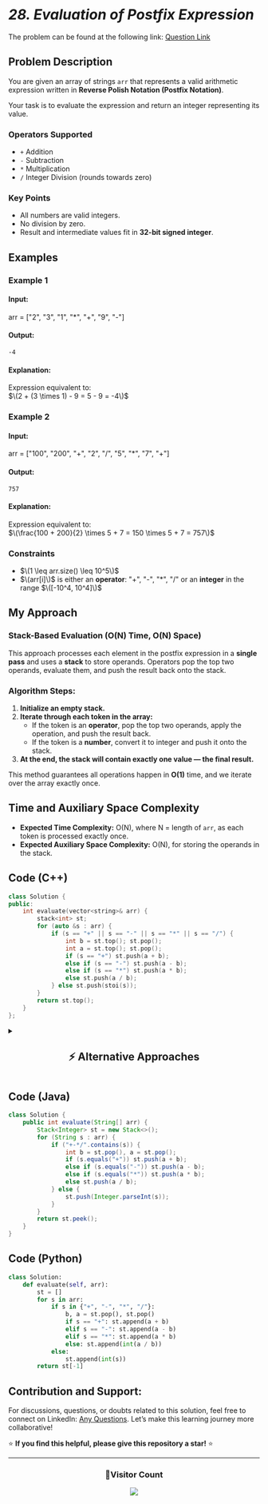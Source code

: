 # *28. Evaluation of Postfix Expression*  

The problem can be found at the following link: [Question Link](https://www.geeksforgeeks.org/problems/evaluation-of-postfix-expression1735/1)  


## **Problem Description**  

You are given an array of strings `arr` that represents a valid arithmetic expression written in **Reverse Polish Notation (Postfix Notation)**.  

Your task is to evaluate the expression and return an integer representing its value.

### **Operators Supported**  
- `+` Addition  
- `-` Subtraction  
- `*` Multiplication  
- `/` Integer Division (rounds towards zero)

### **Key Points**  
- All numbers are valid integers.
- No division by zero.
- Result and intermediate values fit in **32-bit signed integer**.


## **Examples**

### **Example 1**  

#### **Input:**  
arr = ["2", "3", "1", "*", "+", "9", "-"]  

#### **Output:**  
`-4`  

#### **Explanation:**  
Expression equivalent to:  
$\(2 + (3 \times 1) - 9 = 5 - 9 = -4\)$  



### **Example 2**  

#### **Input:**  
arr = ["100", "200", "+", "2", "/", "5", "*", "7", "+"]  

#### **Output:**  
`757`  

#### **Explanation:**  
Expression equivalent to:  
$\(\frac{100 + 200}{2} \times 5 + 7 = 150 \times 5 + 7 = 757\)$  



### **Constraints**  
- $\(1 \leq arr.size() \leq 10^5\)$  
- $\(arr[i]\)$ is either an **operator**: "+", "-", "*", "/" or an **integer** in the range $\([-10^4, 10^4]\)$


## **My Approach**  

### **Stack-Based Evaluation (O(N) Time, O(N) Space)**

This approach processes each element in the postfix expression in a **single pass** and uses a **stack** to store operands. Operators pop the top two operands, evaluate them, and push the result back onto the stack.

### **Algorithm Steps:**  
1. **Initialize an empty stack.**  
2. **Iterate through each token in the array:**  
    - If the token is an **operator**, pop the top two operands, apply the operation, and push the result back.  
    - If the token is a **number**, convert it to integer and push it onto the stack.  
3. **At the end, the stack will contain exactly one value — the final result.**  

This method guarantees all operations happen in **O(1)** time, and we iterate over the array exactly once.  


## **Time and Auxiliary Space Complexity**  

- **Expected Time Complexity:** O(N), where N = length of `arr`, as each token is processed exactly once.
- **Expected Auxiliary Space Complexity:** O(N), for storing the operands in the stack.


## **Code (C++)**

```cpp
class Solution {
public:
    int evaluate(vector<string>& arr) {
        stack<int> st;
        for (auto &s : arr) {
            if (s == "+" || s == "-" || s == "*" || s == "/") {
                int b = st.top(); st.pop();
                int a = st.top(); st.pop();
                if (s == "+") st.push(a + b);
                else if (s == "-") st.push(a - b);
                else if (s == "*") st.push(a * b);
                else st.push(a / b);
            } else st.push(stoi(s));
        }
        return st.top();
    }
};
```


<details>
  <summary><h2 align="center">⚡ Alternative Approaches</h2></summary>


## **2️⃣ Using `vector<int>` as Stack (O(N) Time, O(N) Space)**

This approach **simulates a stack using a `vector<int>`**, treating the `back()` element as the top of the stack.  


```cpp
class Solution {
public:
    int evaluate(vector<string>& arr) {
        vector<int> st;
        for (const string& token : arr) {
            if (token == "+" || token == "-" || token == "*" || token == "/") {
                int b = st.back(); st.pop_back();
                int a = st.back(); st.pop_back();
                if (token == "+") st.push_back(a + b);
                else if (token == "-") st.push_back(a - b);
                else if (token == "*") st.push_back(a * b);
                else st.push_back(a / b);
            } else {
                st.push_back(stoi(token));
            }
        }
        return st.back();
    }
};
```

🔹 **Pros:** Avoids `stack<int>`, works similarly.  
🔹 **Cons:** Same time and space complexity.


## **3️⃣ Recursive Approach (O(N) Time, O(N) Space)**

This approach recursively processes tokens from **right to left**, mimicking evaluation directly from the postfix array itself. It’s more theoretical and educational than practical due to recursion overhead.


```cpp
class Solution {
    int idx;

    int eval(vector<string>& arr) {
        string token = arr[idx--];
        if (isdigit(token.back()) || (token.size() > 1 && isdigit(token[1]))) {
            return stoi(token);
        }
        int b = eval(arr);
        int a = eval(arr);
        if (token == "+") return a + b;
        if (token == "-") return a - b;
        if (token == "*") return a * b;
        return a / b;
    }

public:
    int evaluate(vector<string>& arr) {
        idx = arr.size() - 1;
        return eval(arr);
    }
};
```

🔹 **Pros:** Recursive parsing for educational purposes.  
🔹 **Cons:** Not suitable for large input due to stack overflow risk.


## **📊 Comparison of Approaches**

| **Approach**                  | ⏱️ **Time Complexity** | 🗂️ **Space Complexity** | ✅ **Pros**                 | ⚠️ **Cons**                  |
|-------------------------------|----------------------|------------------------|---------------------|--------------------|
| **Iterative Stack**             | 🟢 O(N)              | 🟢 O(N)                | Simple & optimal     | None                  |
| **Vector as Stack**             | 🟢 O(N)              | 🟢 O(N)                | Avoids `stack<int>`   | Same complexity      |
| **Recursive Parsing**           | 🟡 O(N)              | 🔴 O(N) (call stack)   | Educational          | Stack overflow risk |


## 💡 **Best Choice?**  

- ✅ **For competitive programming:** **Iterative Stack (`O(N)` Time, `O(N)` Space)**.  
- ✅ **For educational learning:** Recursive parsing is interesting to explore recursion-based parsing.

</details>


## **Code (Java)**

```java
class Solution {
    public int evaluate(String[] arr) {
        Stack<Integer> st = new Stack<>();
        for (String s : arr) {
            if ("+-*/".contains(s)) {
                int b = st.pop(), a = st.pop();
                if (s.equals("+")) st.push(a + b);
                else if (s.equals("-")) st.push(a - b);
                else if (s.equals("*")) st.push(a * b);
                else st.push(a / b);
            } else {
                st.push(Integer.parseInt(s));
            }
        }
        return st.peek();
    }
}
```


## **Code (Python)**

```python
class Solution:
    def evaluate(self, arr):
        st = []
        for s in arr:
            if s in {"+", "-", "*", "/"}:
                b, a = st.pop(), st.pop()
                if s == "+": st.append(a + b)
                elif s == "-": st.append(a - b)
                elif s == "*": st.append(a * b)
                else: st.append(int(a / b))
            else:
                st.append(int(s))
        return st[-1]
```

## **Contribution and Support:**

For discussions, questions, or doubts related to this solution, feel free to connect on LinkedIn: [Any Questions](https://www.linkedin.com/in/het-patel-8b110525a/). Let’s make this learning journey more collaborative!  

⭐ **If you find this helpful, please give this repository a star!** ⭐  

--- 

<div align="center">
  <h3><b>📍Visitor Count</b></h3>
</div>

<p align="center">
  <img src="https://profile-counter.glitch.me/Hunterdii/count.svg" />
</p>
